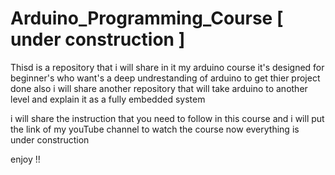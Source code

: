 # Arduino_Programming_Course [ under construction ]

Thisd is a repository that i will share in it my arduino course 
it's designed for beginner's who want's a deep undrestanding of arduino to get thier project done 
also i will share another repository that will take arduino to another level and explain it as a fully embedded system

i will share the instruction that you need to follow in this course 
and i will put the link of my youTube channel to watch the course 
now everything is under construction 

enjoy !! 
